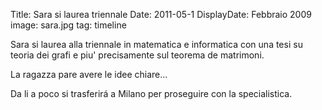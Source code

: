 Title: Sara si laurea triennale
Date: 2011-05-1
DisplayDate: Febbraio 2009
image: sara.jpg
tag: timeline

Sara si laurea alla triennale in matematica e informatica con una tesi
su teoria dei grafi e piu' precisamente sul teorema de matrimoni.

La ragazza pare avere le idee chiare...

Da li a poco si trasferirá a Milano per proseguire con la
specialistica.
